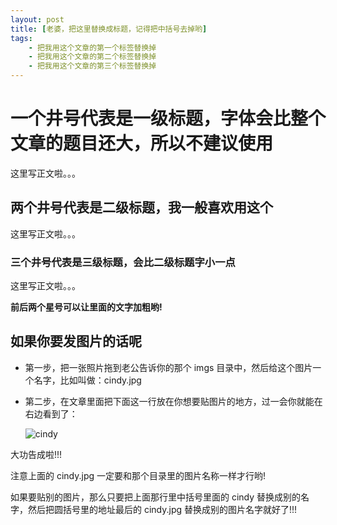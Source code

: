 ```yaml
---
layout: post
title: [老婆，把这里替换成标题，记得把中括号去掉哟]
tags:
    - 把我用这个文章的第一个标签替换掉
    - 把我用这个文章的第二个标签替换掉
    - 把我用这个文章的第三个标签替换掉
---
```


# 一个井号代表是一级标题，字体会比整个文章的题目还大，所以不建议使用

这里写正文啦。。。

## 两个井号代表是二级标题，我一般喜欢用这个

这里写正文啦。。。

### 三个井号代表是三级标题，会比二级标题字小一点

这里写正文啦。。。

**前后两个星号可以让里面的文字加粗哟!**

## 如果你要发图片的话呢

* 第一步，把一张照片拖到老公告诉你的那个 imgs 目录中，然后给这个图片一个名字，比如叫做：cindy.jpg

* 第二步，在文章里面把下面这一行放在你想要贴图片的地方，过一会你就能在右边看到了：

    ![cindy](http://cindyawu.qiniudn.com/cindy.jpg/blog)

大功告成啦!!! 

注意上面的 cindy.jpg 一定要和那个目录里的图片名称一样才行哟!

如果要贴别的图片，那么只要把上面那行里中括号里面的 cindy 替换成别的名字，然后把圆括号里的地址最后的 cindy.jpg 替换成别的图片名字就好了!!!


